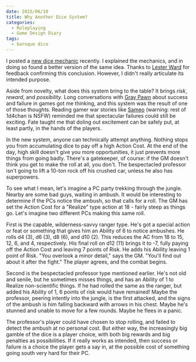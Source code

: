 ```yaml
---
date: 2015/06/10
title: Why Another Dice System?
categories:
  - Roleplaying
  - Game Design Diary
tags:
  - baroque dice
---
```


I posted a [new dice mechanic](/2015/06/08/baroque-dice-mechanic/) recently. I explained the mechanics, and in doing so found a better version of the same idea. Thanks to [Lester Ward] for feedback confirming this conclusion. However, I didn't really articulate its intended purpose.

Aside from novelty, what does this system bring to the table? It brings *risk*, *reward*, and *possibility*. Long conversations with [Gray Pawn] about success and failure in games got me thinking, and this system was the result of one of those thoughts. Reading gamer war stories like [Sameo] (warning: rest of 1d4chan is NSFW) reminded me that spectacular failures could still be exciting. Fate taught me that doling out excitement can be safely put, at least partly, in the hands of the players.

In the new system, anyone can technically attempt anything. Nothing stops you from accumulating dice to pay off a high Action Cost. At the end of the day, high skill doesn't give you more opportunities, it just prevents more things from going badly. There's a gatekeeper, of course: if the GM doesn't think you get to make the roll at all, you don't. The bespectacled professor isn't going to lift a 10-ton rock off his crushed car, unless he also has superpowers.

<!-- more -->

To see what I mean, let's imagine a PC party trekking through the jungle. Nearby are some bad guys, waiting in ambush. It would be interesting to determine if the PCs notice the ambush, so that calls for a roll. The GM has set the Action Cost for a "Realize" type action at 18 - fairly steep as things go. Let's imagine two different PCs making this same roll.

First is the capable, wilderness-savvy ranger type. He's got a special action or feat or something that gives him an Ability of 6 to notice ambushes. He rolls d4 (3), d6 (3), d8 (6), and d10 (2). This reduces the AC from 18 to 15, 12, 6, and 4, respectively. His final roll on d12 (11) brings it to -7, fully paying off the Action Cost and leaving 7 points of Risk. He adds his Ability leaving 1 point of Risk. "You overlook a minor detail," says the GM. "You'll find out about it after the fight." The player agrees, and the combat begins.

Second is the bespectacled professor type mentioned earlier. He's not old and senile, but he sometimes misses things, and has an Ability of 1 to Realize non-scientific things. If he had rolled the same as the ranger, but added his Ability of 1, 6 points of risk would have remained! Maybe the professor, peering intently into the jungle, is the first attacked, and the signs of the ambush is him falling backward with arrows in his chest. Maybe he's stunned and unable to move for a few rounds. Maybe he flees in a panic.

The professor's player could have chosen to stop rolling, and failed to detect the ambush at no personal cost. But either way, the increasingly big gamble of the dice is a player choice, with both big rewards and big penalties as possibilities. If it really works as intended, then success or failure is a choice the player gets a say in, at the possible cost of something going south very hard for their PC.

[Gray Pawn]: https://plus.google.com/101426386622372860909/about
[Lester Ward]: https://plus.google.com/108131264929529993281/about
[Sameo]: http://1d4chan.org/wiki/Sameo
